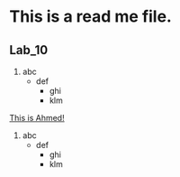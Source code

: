 # This is a read me file.

## Lab_10
1. abc
    - def
        * ghi
        * klm

[This is Ahmed!](https://myoctocat.com/assets/images/base-octocat.svg)

1. abc
    - def
        * ghi
        * klm
